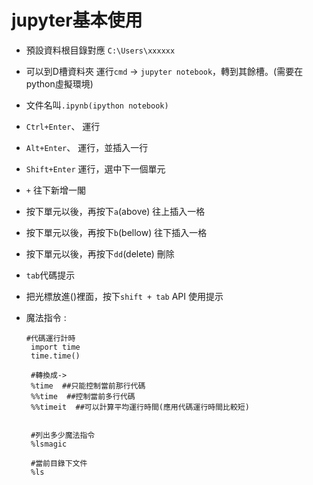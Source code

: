 # jupyter基本使用

- 預設資料根目錄對應 `C:\Users\xxxxxx`

- 可以到D槽資料夾 運行`cmd` -> `jupyter notebook`，轉到其餘槽。(需要在python虛擬環境)

- 文件名叫`.ipynb(ipython notebook)`

- `Ctrl+Enter`、 運行
- `Alt+Enter`、  運行，並插入一行
- `Shift+Enter`  運行，選中下一個單元

- `+` 往下新增一閣

- 按下單元以後，再按下`a`(above) 往上插入一格
- 按下單元以後，再按下`b`(bellow) 往下插入一格

- 按下單元以後，再按下`dd`(delete) 刪除

- `tab`代碼提示

- 把光標放進()裡面，按下`shift + tab` API 使用提示

- 魔法指令 :
      
      #代碼運行計時
       import time
       time.time() 
       
       #轉換成->
       %time  ##只能控制當前那行代碼
       %%time  ##控制當前多行代碼       
       %%timeit  ##可以計算平均運行時間(應用代碼運行時間比較短)
       
       
       #列出多少魔法指令
       %lsmagic 
       
       #當前目錄下文件
       %ls 
       
  
